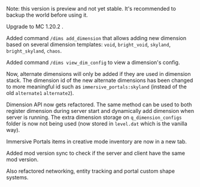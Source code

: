 Note: this version is preview and not yet stable. It's recommended to backup the world before using it.

Upgrade to MC 1.20.2 .

Added command `/dims add_dimension` that allows adding new dimension based on several dimension templates: `void`, `bright_void`, `skyland`, `bright_skyland`, `chaos`.

Added command `/dims view_dim_config` to view a dimension's config.

Now, alternate dimensions will only be added if they are used in dimension stack. The dimension id of the new alternate dimensions has been changed to more meaningful id such as `immersive_portals:skyland` (instead of the old `alternate1` `alternate2`).

Dimension API now gets refactored. The same method can be used to both register dimension during server start and dynamically add dimension when server is running. The extra dimension storage on `q_dimension_configs` folder is now not being used (now stored in `level.dat` which is the vanilla way).

Immersive Portals items in creative mode inventory are now in a new tab.

Added mod version sync to check if the server and client have the same mod version.

Also refactored networking, entity tracking and portal custom shape systems.